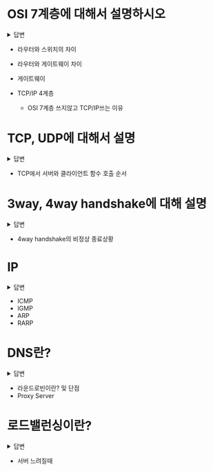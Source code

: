# OSI 7계층에 대해서 설명하시오
<details>
<summary>답변</summary>

* 인터넷환경에서 통신하기 위해 네트워킹에 대한 표준을 7계층으로 나눈 것
1. Physical 물리 - 데이터를 전송하는 역할, 데이터 전기적인 신호로 변환해서 주고받는 기능 진행하는 공간
2. Data Link 데이터 링크 - 물리 계층으로 송수신되는 정보를 관리하여 안전하게 전달되도록 도와주는 역할
3. Network 네트워크 - 데이터를 목적지까지 가장 안전하고 빠르게 전달하는 기능 담당
4. Transport 전송 - TCP와 UDP 프로토콜을 통해 통신을 활성화한다. 포트를 열어두고 프로그램들이 전송을 할 수 있도록 제공
5. Session 세션 - 데이터가 통신하기 위한 논리적 연결을 담당, TCP/IP 세션을 만들고 없애는 책임
6. Presentation 표현 - 데이터 표현에 대한 독립성을 제공하고 암호화하는 역할을 담당
7. Application 응용(사용할 프로그램) - 최종 목적지로, 응용 프로세스와 직접 관계하여 일반적인 응용 서비스를 수행

* 나눈 이유는 통신이 일어나는 과정을 단계별로 알 수 있고, 특정한 곳에 이상이 생기면 그 단계만 수정할 수 있음
</details>

  - 라우터와 스위치의 차이
  - 라우터와 게이트웨이 차이
  - 게이트웨이


- TCP/IP 4계층
  - OSI 7계층 쓰지않고 TCP/IP쓰는 이유

# TCP, UDP에 대해서 설명
<details>
<summary>답변</summary>

* TCP는 신뢰성이 있는 통신을 위해 사용하는 프로토콜로, 높은 신뢰성을 보장하지만, UDP보다는 속도가 느림, 3wayhandshake, 4wayhandshake로 서버와 클라이언트가 1 : 1통신을 함, 흐름제어와 혼잡제어가 이루어짐
* UDP는 비연결형 프로토콜로, 손상된 데이터에 대해서 재전송하지 않음, 신뢰성이 낮지만, TCP보다 속도가 빨라서 주로 스트리밍 서비스나 온라인 게임에서 사용됨, 1:1, 1:N, N:M으로 연결이 가능

* 흐름제어는 송신측과 수신측의 데이터 처리 속도 차이를 해결하기 위한 기법, 수신측에서 송신측에게 현재 자신의 상태를 feedback함
* 혼잡제어는 송신측의 데이터 전달과 네트워크의 데이터 처리 속도 차이를 해결하기 위한 기법, 네트워크의 혼잡을 피하기 위해서 송신측에서 보내는 데이터의 전송속도를 줄이는 작업, 또는 네트워크 내에 패킷의 수가 과도하게 증가하는 현상을 방지하거나 제거하는 기능
</details>

  - TCP에서 서버와 클라이언트 함수 호출 순서

# 3way, 4way handshake에 대해 설명
<details>
<summary>답변</summary>

* TCP에서 정확한 전송을 보장하기 위해 통신에 앞서 논리적 접속을 성립하는 방식, 3 way handshake(SYN -> SYN, ACK ->  ACK)클라이언트와 서버사이에 3번의 통신이 완료되면 연결이 성립됨
* 연결성립 후 모든 통신이 끝났을 때 해체하는 방식, 4way handshake(FIN -> ACK, 데이터 다 보내면 FIN -> ACK -> 서버는 소켓닫고, 클라이언트는 TIME_WAIT끝나면 닫음)
</details>

  - 4way handshake의 비정상 종료상황

# IP
<details>
<summary>답변</summary>

* IP는 Internet Protocol약자로 인터넷 망을 통해 패킷을 전달하는 프로토콜입니다. 비연결성과 비신뢰성의 특징을 가짐, 비연결성을 패킷을 보내는 길을 정하지않는 것이고, 비신뢰성은 패킷의 완전한 전달을 보장하지 않는 것임
</details>

  - ICMP
  - IGMP
  - ARP
  - RARP

# DNS란?
<details>
<summary>답변</summary>

* Domain Network System으로 도메인 주소를 IP주소로 변환해주는 시스템을 말함
- 작동순서
* URL을 입력하면 ISP(통신사)가 관리하는 DNS해석기의 요청을 라우팅 시킴, 그 다음 DNS 해석기가 루트서버에 top-level의 서버 주소를 요청하고, 그 다음 top-level에서 second-level, second-level에서 sub DNS server, 이렇게 해서 최종적으로 IP주소를 얻게 됨
</details>
  
  - 라운드로빈이란? 및 단점
- Proxy Server

# 로드밸런싱이란?
<details>
<summary>답변</summary>

* 여러 서버에 부하를 나누어주는 역할을 하는 것으로 로드밸런서를 클라이언트와 서버 사이에 두고 부하가 일어나지 않도록 여러 서버에 분산시켜주는 방식임
* 서버의 부하를 분산시켜주는 시스템으로 L4 로드밸런서와 L7 로드 밸런서가 있음, L4로드밸런서는 4계층 이하의 정보를 가지고 로드를 분산, 특히 MAC주소, IP주소, 포트정보를 가지고 트래픽 분산해줌, 
L7로드밸런서는 응용계층의 정보를 가지고 로드 분산을 해줌, 패킷 내용을 확인하고 분산해서 DDoS같은 비정상적인 트래픽도 필터링 가능
</details>

- 서버 느려질때
